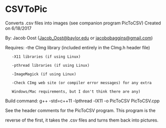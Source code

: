 # CSVToPic
Converts .csv files into images (see companion program PicToCSV)
Created on 6/18/2017

 By: Jacob Oost (Jacob_Oost@baylor.edu or jacobobaggins@gmail.com)
 
 Requires: -the CImg library (included entirely in the CImg.h header file)
 
	   -X11 libraries (if using Linux)
     
	   -pthread libraries (if using Linux)
     
	   -ImageMagick (if using Linux)
     
	   -Check CImg web site (or compiler error messages) for any extra
     
	   Windows/Mac requirements, but I don't think there are any)
     
 Build command:    g++ -std=c++11 -lpthread -lX11 -o PicToCSV PicToCSV.cpp
 
 See the header comments for the PicToCSV program.  This program is the
 
 reverse of the first, it takes the .csv files and turns them back into pictures.
